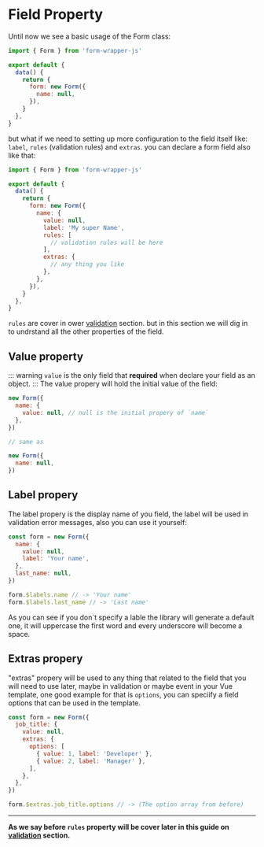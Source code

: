 # Field Property

Until now we see a basic usage of the Form class:

```js
import { Form } from 'form-wrapper-js'

export default {
  data() {
    return {
      form: new Form({
        name: null,
      }),
    }
  },
}
```

but what if we need to setting up more configuration to the field itself like: `label`, `rules` (validation rules) and `extras`.
you can declare a form field also like that:

```js
import { Form } from 'form-wrapper-js'

export default {
  data() {
    return {
      form: new Form({
        name: {
          value: null,
          label: 'My super Name',
          rules: [
            // validation rules will be here
          ],
          extras: {
            // any thing you like
          },
        },
      }),
    }
  },
}
```

`rules` are cover in ower [validation](/guide/validation.md) section. but in this section we will dig in to undrstand all the other
properties of the field.

## Value property

::: warning
`value` is the only field that **required** when declare your field as an object.
:::
The value propery will hold the initial value of the field:

```js
new Form({
  name: {
    value: null, // null is the initial propery of `name`
  },
})

// same as

new Form({
  name: null,
})
```

## Label propery

The label propery is the display name of you field, the label will be used in validation error messages, also you can use it yourself:

```js
const form = new Form({
  name: {
    value: null,
    label: 'Your name',
  },
  last_name: null,
})

form.$labels.name // -> 'Your name'
form.$labels.last_name // -> 'Last name'
```

As you can see if you don`t specify a lable the library will generate a default one, it will uppercase the first word and every underscore
will become a space.

## Extras propery

"extras" propery will be used to any thing that related to the field that you will need to use later, maybe in validation or maybe event in your
Vue template, one good example for that is `options`, you can speciify a field options that can be used in the template.

```js
const form = new Form({
  job_title: {
    value: null,
    extras: {
      options: [
        { value: 1, label: 'Developer' },
        { value: 2, label: 'Manager' },
      ],
    },
  },
})

form.$extras.job_title.options // -> (The option array from before)
```

---

**As we say before `rules` property will be cover later in this guide on [validation](/guide/validation.md) section.**
